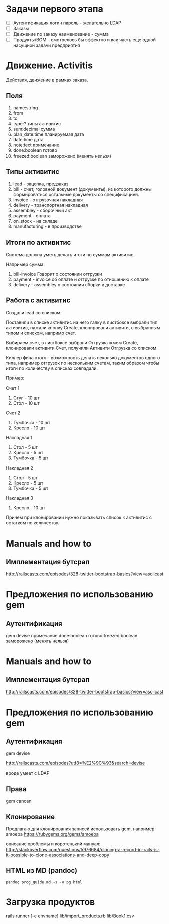 # Задачи первого этапа
- [ ] Аутентификация логин пароль  - желательно LDAP
- [ ] Заказы
- [ ] Движение по заказу наименование - сумма 
- [ ] Продукты/BOM  - смотрелось бы эффектно и как часть еще одной насущной задачи предприятия

# Движение. Activitis
Действия, движение в рамках заказа.

## Поля

1. name:string
1. from
1. to
1. type:?   типы активитис
1. sum:decimal			сумма
1. plan\_date:time  планируемая дата
1. date:time	    дата 
1. note:text		примечание
1. done:boolean        готово
1. freezed:boolean     заморожено (менять нельзя)

## Типы активитис

1. lead - зацепка, предзаказ
1. bill - счет, головной документ (документы), из которого должны формироваться остальные документы со спецификацией.
1. invoice - отгрузочная накладная
1. delivery - транспортная накладная
1. assembley - сборочный акт
1. payment - оплата
1. on\_stock - на складе
1. manufacturing - в производстве

## Итоги по активитис

Система должна уметь делать итоги по суммам активитис. 

Например сумма:

1. bill-invoice  Говорит о состоянии отгрузки
1. payment - invoice  об оплате и отгрузке по отношению к оплате
1. delivery - assembley о состоянии сборки к доставке

## Работа с активитис

Создали lead со списком. 

Поставили в списке активитис на него галку в листбоксе выбрали тип активитис, нажали кнопку Create, клонировали активити, с выбранным типом и списком, напримр счет.

Выбираем счет, в листбоксе выбрали Отгрузка жмем Create, клонировали активити Счет, получили Активити Отгрузка со списком.

Киллер фича этого - возможность делать неколько документов одного типа, например отгрузок по нескольким счетам, таким образом чтобы итоги по количеству в списках совпадали.


Пример:

Счет 1 

1. Стул - 10 шт
1. Стол - 10 шт

Счет 2 

1. Тумбочка - 10 шт
1. Кресло   - 10 шт


Накладная 1

1. Стол     - 5 шт
1. Кресло   - 5 шт
1. Тумбочка - 5 шт

Накладная 2

1. Стол     - 5 шт
1. Кресло   - 5 шт
1. Тумбочка - 5 шт

Накладная 3

1. Кресло   - 10 шт

Причем при клонировании нужно показывать список к активитис с остатком по количеству.


# Manuals and how to
## Имплементация бутсрап 
http://railscasts.com/episodes/328-twitter-bootstrap-basics?view=asciicast


# Предложения по использованию gem
## Аутентификация 
gem devise		примечание
done:boolean        готово
freezed:boolean     заморожено (менять нельзя)





# Manuals and how to
## Имплементация бутсрап 
http://railscasts.com/episodes/328-twitter-bootstrap-basics?view=asciicast


# Предложения по использованию gem
## Аутентификация 
gem devise
	
http://railscasts.com/episodes?utf8=%E2%9C%93&search=devise

вроде умеет с LDAP

## Права 
gem cancan

## Клонирование
Предлагаю для клонирования записей использовать gem, например amoeba
https://rubygems.org/gems/amoeba

описание проблемы и коротенький мануал:
http://stackoverflow.com/questions/5976684/cloning-a-record-in-rails-is-it-possible-to-clone-associations-and-deep-copy

## HTML из MD (pandoc)
`pandoc prog_guide.md -s -o pg.html`

# Загрузка продуктов
rails runner [-e envname] lib/import_products.rb lib/Book1.csv

